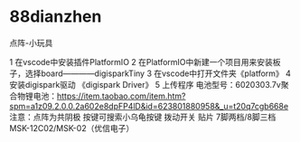 # 88dianzhen
点阵-小玩具

1 在vscode中安装插件PlatformIO
2 在PlatformIO中新建一个项目用来安装板子，选择board————digisparkTiny
3 在vscode中打开文件夹《platform》
4 安装digispark驱动 《digispark Driver》
5 上传程序
电池型号：6020303.7v聚合物锂电池：https://item.taobao.com/item.htm?spm=a1z09.2.0.0.2a602e8dpFP4lD&id=623801880958&_u=t20q7cgb668e
注意：点阵为共阴极
按键可搜索小乌龟按键
拨动开关 贴片 7脚两档/8脚三档 MSK-12C02/MSK-02（优信电子）
